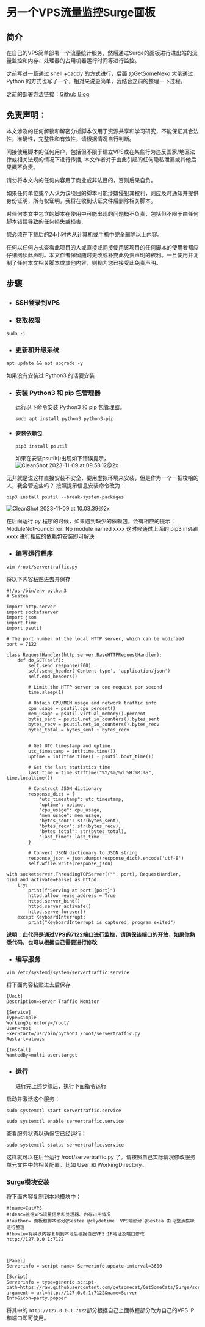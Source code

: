 # 另一个VPS流量监控Surge面板

## 简介

在自己的VPS简单部署一个流量统计服务，然后通过Surge的面板进行进出站的流量监控和内存、处理器的占用机器运行时间等进行监控。

之前写过一篇通过 shell +caddy 的方式进行，后面 @GetSomeNeko 大佬通过 Python 的方式也写了一个，相对来说更简单，我结合之前的整理一下过程。

之前的部署方法链接：[Github](https://github.com/getsomecat/GetSomeCats/blob/Surge/自己部署一个VPS流量监控Surge面板.md)  [Blog](https://surge.tel/09/2549/)

## 免责声明：

本文涉及的任何解锁和解密分析脚本仅用于资源共享和学习研究，不能保证其合法性，准确性，完整性和有效性，请根据情况自行判断。

间接使用脚本的任何用户，包括但不限于建立VPS或在某些行为违反国家/地区法律或相关法规的情况下进行传播, 本文作者对于由此引起的任何隐私泄漏或其他后果概不负责。

请勿将本文内的任何内容用于商业或非法目的，否则后果自负。

如果任何单位或个人认为该项目的脚本可能涉嫌侵犯其权利，则应及时通知并提供身份证明，所有权证明，我将在收到认证文件后删除相关脚本。

对任何本文中包含的脚本在使用中可能出现的问题概不负责，包括但不限于由任何脚本错误导致的任何损失或损害．

您必须在下载后的24小时内从计算机或手机中完全删除以上内容。

任何以任何方式查看此项目的人或直接或间接使用该项目的任何脚本的使用者都应仔细阅读此声明。本文作者保留随时更改或补充此免责声明的权利。一旦使用并复制了任何本文相关脚本或其他内容，则视为您已接受此免责声明。



## 步骤



- ### SSH登录到VPS



- ### 获取权限



`sudo -i`



- ### 更新和升级系统



`apt update && apt upgrade -y`

如果没有安装过 Python3 的话要安装

- ### 安装 Python3 和 pip 包管理器

  运行以下命令安装 Python3 和 pip 包管理器。



  ```
  sudo apt install python3 python3-pip
  ```





- ####  安装依赖包

  ```
  pip3 install psutil
  ```
  如果在安装psutil中出现如下错误提示，
![CleanShot 2023-11-09 at 09.58.12@2x](assets/CleanShot%202023-11-09%20at%2009.58.12@2x.png)

无非就是说这样直接安装不安全，要用虚拟环境来安装，但是作为一个一把梭哈的人，我会管这些吗？
按照提示信息安装命令改为：

   ```
  pip3 install psutil --break-system-packages
  ```
  ![CleanShot 2023-11-09 at 10.03.39@2x](assets/CleanShot%202023-11-09%20at%2010.03.39@2x.png)

  在后面运行 py 程序的时候，如果遇到缺少的依赖包，会有相应的提示：ModuleNotFoundError: No module named xxxx  这时候通过上面的 pip3 install xxxx 进行相应的依赖包安装即可解决



- ###  编写运行程序



`vim /root/servertraffic.py`



将以下内容粘贴进去并保存



```
#!/usr/bin/env python3
# Sestea

import http.server
import socketserver
import json
import time
import psutil

# The port number of the local HTTP server, which can be modified
port = 7122

class RequestHandler(http.server.BaseHTTPRequestHandler):
    def do_GET(self):
        self.send_response(200)
        self.send_header('Content-type', 'application/json')
        self.end_headers()

        # Limit the HTTP server to one request per second
        time.sleep(1)

        # Obtain CPU/MEM usage and network traffic info
        cpu_usage = psutil.cpu_percent()
        mem_usage = psutil.virtual_memory().percent
        bytes_sent = psutil.net_io_counters().bytes_sent
        bytes_recv = psutil.net_io_counters().bytes_recv
        bytes_total = bytes_sent + bytes_recv


        # Get UTC timestamp and uptime
        utc_timestamp = int(time.time())
        uptime = int(time.time() - psutil.boot_time())

        # Get the last statistics time
        last_time = time.strftime("%Y/%m/%d %H:%M:%S", time.localtime())

        # Construct JSON dictionary
        response_dict = {
            "utc_timestamp": utc_timestamp,
            "uptime": uptime,
            "cpu_usage": cpu_usage,
            "mem_usage": mem_usage,
            "bytes_sent": str(bytes_sent),
            "bytes_recv": str(bytes_recv),
            "bytes_total": str(bytes_total),
            "last_time": last_time
        }

        # Convert JSON dictionary to JSON string
        response_json = json.dumps(response_dict).encode('utf-8')
        self.wfile.write(response_json)

with socketserver.ThreadingTCPServer(("", port), RequestHandler, bind_and_activate=False) as httpd:
    try:
        print(f"Serving at port {port}")
        httpd.allow_reuse_address = True
        httpd.server_bind()
        httpd.server_activate()
        httpd.serve_forever()
    except KeyboardInterrupt:
        print("KeyboardInterrupt is captured, program exited")
```

**说明：此代码是通过VPS的7122端口进行监控，请确保该端口的开放，如果你熟悉代码，也可以根据自己需要进行修改**



- ###  编写服务



`vim /etc/systemd/system/servertraffic.service`

将下面内容粘贴进去后保存



```
[Unit]
Description=Server Traffic Monitor

[Service]
Type=simple
WorkingDirectory=/root/
User=root
ExecStart=/usr/bin/python3 /root/servertraffic.py
Restart=always

[Install]
WantedBy=multi-user.target
```



- ###  运行



  进行完上述步骤后，执行下面指令运行

启动并激活这个服务：



`sudo systemctl start servertraffic.service`

`sudo systemctl enable servertraffic.service`



查看服务状态以确保它已经运行：



`sudo systemctl status servertraffic.service`



这样就可以在后台运行 /root/servertraffic.py 了。请按照自己实际情况修改服务单元文件中的相关配置，比如 User 和 WorkingDirectory。



### Surge模块安装



将下面内容复制到本地模块中：

```
#!name=CatVPS
#!desc=监控VPS流量信息和处理器、内存占用情况
#!author= 面板和脚本部分@Sestea @clydetime  VPS端部分 @Sestea 由 @整点猫咪 进行整理
#!howto=将模块内容复制到本地后根据自己VPS IP地址及端口修改 http://127.0.0.1:7122



[Panel]
Serverinfo = script-name= Serverinfo,update-interval=3600

[Script]
Serverinfo = type=generic,script-path=https://raw.githubusercontent.com/getsomecat/GetSomeCats/Surge/script/serverinfo.js, argument = url=http://127.0.0.1:7122&name=Server Info&icon=party.popper
```

将其中的 `http://127.0.0.1:7122`部分根据自己上面教程部分改为自己的VPS IP和端口即可使用。
